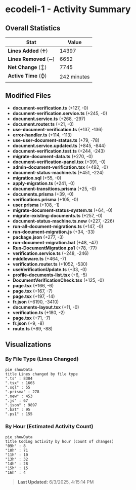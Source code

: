 # ecodeli-1 - Activity Summary 

## Overall Statistics

| Stat                   | Value                                                             |
| ---------------------- | ----------------------------------------------------------------- |
| **Lines Added** (➕)   | 14397                                          |
| **Lines Removed** (➖) | 6652                                        |
| **Net Change** (↕)    | 7745                |
| **Active Time** (⌚)   | 242 minutes |


## Modified Files
- **document-verification.ts** (+127, -0)
- **document-verification.service.ts** (+245, -0)
- **document.service.ts** (+268, -297)
- **document.router.ts** (+21, -0)
- **use-document-verification.ts** (+137, -136)
- **error-handler.ts** (+114, -113)
- **use-user-document-status.ts** (+79, -78)
- **document.service.updated.ts** (+845, -844)
- **document-verification.test.ts** (+244, -243)
- **migrate-document-data.ts** (+270, -0)
- **document-verification-panel.tsx** (+391, -0)
- **admin-document-verification.tsx** (+492, -0)
- **document-status-machine.ts** (+451, -224)
- **migration.sql** (+55, -0)
- **apply-migration.ts** (+241, -0)
- **document-transitions.prisma** (+25, -0)
- **documents.prisma** (+39, -0)
- **verifications.prisma** (+105, -0)
- **user.prisma** (+108, -1)
- **migrate-document-status-system.ts** (+64, -0)
- **migrate-existing-documents.ts** (+257, -0)
- **document-status-machine.ts.new** (+227, -226)
- **run-all-document-migrations.ts** (+147, -0)
- **run-document-migration.js** (+34, -33)
- **package.json** (+277, -3)
- **run-document-migration.bat** (+48, -47)
- **Run-DocumentMigration.ps1** (+78, -77)
- **verification.service.ts** (+248, -246)
- **middleware.ts** (+464, -7)
- **verification.router.ts** (+1052, -530)
- **useVerificationUpdate.ts** (+33, -0)
- **profile-documents-list.tsx** (+6, -5)
- **DocumentVerificationCheck.tsx** (+125, -0)
- **page.tsx** (+166, -6)
- **page.tsx** (+167, -7)
- **page.tsx** (+197, -14)
- **fr.json** (+6190, -3410)
- **documents-layout.tsx** (+11, -0)
- **verification.ts** (+180, -2)
- **page.tsx** (+71, -7)
- **fr.json** (+9, -8)
- **route.ts** (+89, -88)

## Visualizations

### By File Type (Lines Changed)

```mermaid
pie showData
title Lines changed by file type
".ts" : 8384
".tsx" : 1665
".sql" : 55
".prisma" : 278
".new" : 453
".js" : 67
".json" : 9897
".bat" : 95
".ps1" : 155
```

### By Hour (Estimated Activity Count)

```mermaid
pie showData
title Coding activity by hour (count of changes)
"09h" : 8
"10h" : 71
"11h" : 10
"13h" : 32
"14h" : 28
"15h" : 15
"16h" : 4
```


> **Last Updated:** 6/3/2025, 4:15:14 PM